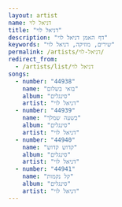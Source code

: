 ```yaml
---
layout: artist
name: דניאל לוי
title: "דניאל לוי"
description: "דף האמן דניאל לוי"
keywords: "שירים, מוזיקה, דניאל לוי"
permalink: /artists/דניאל-לוי/
redirect_from:
  - /artists/list/דניאל לוי
songs:
  - number: "44938"
    name: "בואי בשלום"
    album: "סינגלים"
    artist: "דניאל לוי"
  - number: "44939"
    name: "בשעה שמלך"
    album: "סינגלים"
    artist: "דניאל לוי"
  - number: "44940"
    name: "קדוש קדוש"
    album: "סינגלים"
    artist: "דניאל לוי"
  - number: "44941"
    name: "קל נקמות"
    album: "סינגלים"
    artist: "דניאל לוי"
---
```

